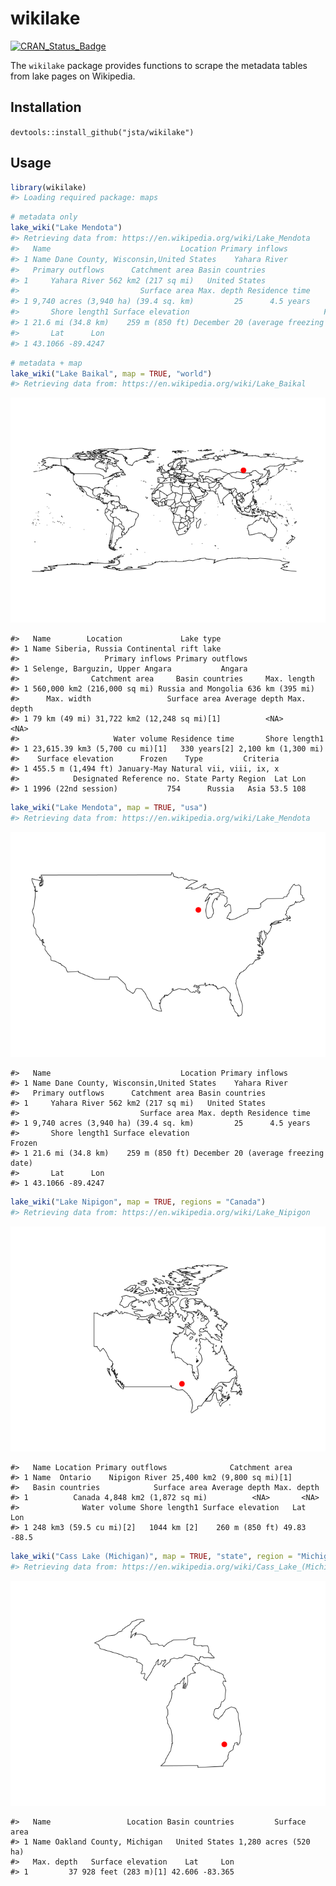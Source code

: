 <!-- README.md is generated from README.Rmd. Please edit that file -->
wikilake
========

[![CRAN\_Status\_Badge](http://www.r-pkg.org/badges/version/wikilake)](https://cran.r-project.org/package=wikilake)

The `wikilake` package provides functions to scrape the metadata tables from lake pages on Wikipedia.

Installation
------------

`devtools::install_github("jsta/wikilake")`

Usage
-----

``` r
library(wikilake)
#> Loading required package: maps
```

``` r
# metadata only
lake_wiki("Lake Mendota")
#> Retrieving data from: https://en.wikipedia.org/wiki/Lake_Mendota
#>   Name                             Location Primary inflows
#> 1 Name Dane County, Wisconsin,United States    Yahara River
#>   Primary outflows      Catchment area Basin countries
#> 1     Yahara River 562 km2 (217 sq mi)   United States
#>                           Surface area Max. depth Residence time
#> 1 9,740 acres (3,940 ha) (39.4 sq. km)         25      4.5 years
#>       Shore length1 Surface elevation                              Frozen
#> 1 21.6 mi (34.8 km)    259 m (850 ft) December 20 (average freezing date)
#>       Lat      Lon
#> 1 43.1066 -89.4247
```

``` r
# metadata + map
lake_wiki("Lake Baikal", map = TRUE, "world")
#> Retrieving data from: https://en.wikipedia.org/wiki/Lake_Baikal
```

![](images/worldmapping-1.png)

    #>   Name        Location             Lake type
    #> 1 Name Siberia, Russia Continental rift lake
    #>                   Primary inflows Primary outflows
    #> 1 Selenge, Barguzin, Upper Angara           Angara
    #>                Catchment area     Basin countries     Max. length
    #> 1 560,000 km2 (216,000 sq mi) Russia and Mongolia 636 km (395 mi)
    #>      Max. width                 Surface area Average depth Max. depth
    #> 1 79 km (49 mi) 31,722 km2 (12,248 sq mi)[1]          <NA>       <NA>
    #>                     Water volume Residence time       Shore length1
    #> 1 23,615.39 km3 (5,700 cu mi)[1]   330 years[2] 2,100 km (1,300 mi)
    #>    Surface elevation      Frozen    Type         Criteria
    #> 1 455.5 m (1,494 ft) January-May Natural vii, viii, ix, x
    #>            Designated Reference no. State Party Region  Lat Lon
    #> 1 1996 (22nd session)           754      Russia   Asia 53.5 108

``` r
lake_wiki("Lake Mendota", map = TRUE, "usa")
#> Retrieving data from: https://en.wikipedia.org/wiki/Lake_Mendota
```

![](images/mapping-1.png)

    #>   Name                             Location Primary inflows
    #> 1 Name Dane County, Wisconsin,United States    Yahara River
    #>   Primary outflows      Catchment area Basin countries
    #> 1     Yahara River 562 km2 (217 sq mi)   United States
    #>                           Surface area Max. depth Residence time
    #> 1 9,740 acres (3,940 ha) (39.4 sq. km)         25      4.5 years
    #>       Shore length1 Surface elevation                              Frozen
    #> 1 21.6 mi (34.8 km)    259 m (850 ft) December 20 (average freezing date)
    #>       Lat      Lon
    #> 1 43.1066 -89.4247

``` r
lake_wiki("Lake Nipigon", map = TRUE, regions = "Canada")
#> Retrieving data from: https://en.wikipedia.org/wiki/Lake_Nipigon
```

![](images/mapping2-1.png)

    #>   Name Location Primary outflows              Catchment area
    #> 1 Name  Ontario    Nipigon River 25,400 km2 (9,800 sq mi)[1]
    #>   Basin countries            Surface area Average depth Max. depth
    #> 1          Canada 4,848 km2 (1,872 sq mi)          <NA>       <NA>
    #>              Water volume Shore length1 Surface elevation   Lat   Lon
    #> 1 248 km3 (59.5 cu mi)[2]   1044 km [2]    260 m (850 ft) 49.83 -88.5

``` r
lake_wiki("Cass Lake (Michigan)", map = TRUE, "state", region = "Michigan")
#> Retrieving data from: https://en.wikipedia.org/wiki/Cass_Lake_(Michigan)
```

![](images/mapping3-1.png)

    #>   Name                 Location Basin countries         Surface area
    #> 1 Name Oakland County, Michigan   United States 1,280 acres (520 ha)
    #>   Max. depth   Surface elevation    Lat     Lon
    #> 1         37 928 feet (283 m)[1] 42.606 -83.365
